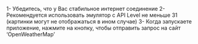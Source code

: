 1-	Убедитесь, что у Вас стабильное интернет соединение
2-	Рекомендуется использовать эмулятор с API Level не меньше 31 (картинки могут не отображаться в ином случае)
3-	Когда запускаете приложение, нажмите на кнопку, чтобы отправить запрос на сайт ‘OpenWeatherMap’
